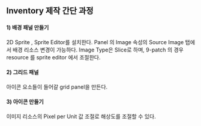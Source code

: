 
## Inventory 제작 간단 과정

#### 1) 배경 패널 만들기
2D Sprite , Sprite Editor를 설치한다. 
Panel 의 Image 속성의 Source Image 탭에서 배경 리소스 변경이 가능하다. 
Image Type은 Slice로 하며, 9-patch 의 경우 resource 를  sprite editor 에서 조절한다.

#### 2) 그리드 패널
아이콘 요소들이 들어갈 grid panel을 만든다.

#### 3) 아이콘 만들기
이미지 리소스의 Pixel per Unit 값 조절로 해상도를 조절할 수 있다.


